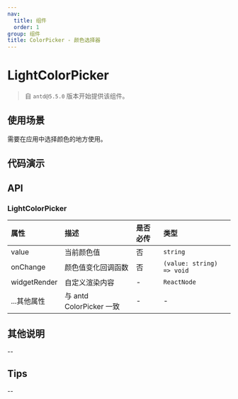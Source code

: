 ```yaml
---
nav:
  title: 组件
  order: 1
group: 组件
title: ColorPicker - 颜色选择器
---
```


# LightColorPicker

> 自 `antd@5.5.0` 版本开始提供该组件。

## 使用场景

需要在应用中选择颜色的地方使用。

## 代码演示

<code src='./demo/LightColorPicker' title='代码'></code>

## API

### LightColorPicker

| 属性         | 描述                     | 是否必传 | 类型                      |
| :----------- | :----------------------- | :------- | :------------------------ |
| value        | 当前颜色值               | 否       | `string`                  |
| onChange     | 颜色值变化回调函数       | 否       | `(value: string) => void` |
| widgetRender | 自定义渲染内容           | -        | `ReactNode`               |
| ...其他属性  | 与 antd ColorPicker 一致 | -        | -                         |

## 其他说明

--

## Tips

--
